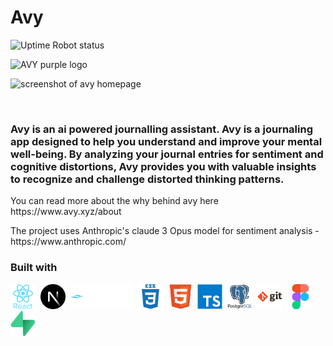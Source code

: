 <h1>
  Avy 
</h1>



![Uptime Robot status](https://img.shields.io/uptimerobot/status/m796987386-5f1dbcd851afb2a604eba918?style=for-the-badge&labelColor=5D5FEF)

 
![AVY purple logo](https://omaccpaiarzuaiddlzne.supabase.co/storage/v1/object/sign/company%20assets/avylogolg.webp?token=eyJhbGciOiJIUzI1NiIsInR5cCI6IkpXVCJ9.eyJ1cmwiOiJjb21wYW55IGFzc2V0cy9hdnlsb2dvbGcud2VicCIsImlhdCI6MTcxNjc2OTIxMiwiZXhwIjoxNzQ4MzA1MjEyfQ.pkdC0qwDYUqqwDyofAG4CAvrKDyBd7KMp_FML2A8LsM&t=2024-05-27T00%3A20%3A12.956Z)

![screenshot of avy homepage](https://omaccpaiarzuaiddlzne.supabase.co/storage/v1/object/sign/company%20assets/home-screenshot.png?token=eyJhbGciOiJIUzI1NiIsInR5cCI6IkpXVCJ9.eyJ1cmwiOiJjb21wYW55IGFzc2V0cy9ob21lLXNjcmVlbnNob3QucG5nIiwiaWF0IjoxNzE4NjAzMjQ2LCJleHAiOjE3NTAxMzkyNDZ9.vd3KL2vludhAh3bWOV_aKdOi8moA-uopubt5CLcVIfk&t=2024-06-17T05%3A47%3A26.619Z)

</br>

 <h3>
   Avy is an ai powered journalling assistant. Avy is a journaling app designed to help you understand and improve your mental well-being. By analyzing your journal entries for sentiment and cognitive distortions, Avy provides you with valuable insights to recognize and challenge distorted thinking patterns.
 </h3>

 <p>You can read more about the why behind avy here https://www.avy.xyz/about</p>

 <p>The project uses Anthropic's claude 3 Opus model for sentiment analysis - https://www.anthropic.com/</p>

<h3>Built with </h3>
<div>
  <img src="https://github.com/devicons/devicon/blob/master/icons/react/react-original-wordmark.svg" title="React" alt="react" width="40" height="40"/>&nbsp;
  <img src="https://github.com/devicons/devicon/blob/master/icons/nextjs/nextjs-original.svg" title="NextJS" alt="NextJS" width="40" height="40"/>&nbsp;
  <img src="https://github.com/devicons/devicon/blob/master/icons/tailwindcss/tailwindcss-original-wordmark.svg" title="Tailwind" alt="Tailwind" width="100" height="40"/>&nbsp;
  <img src="https://github.com/devicons/devicon/blob/master/icons/css3/css3-plain-wordmark.svg"  title="CSS3" alt="CSS" width="40" height="40"/>&nbsp;
  <img src="https://github.com/devicons/devicon/blob/master/icons/html5/html5-original.svg" title="HTML5" alt="HTML" width="40" height="40"/>&nbsp;
  <img src="https://github.com/devicons/devicon/blob/master/icons/typescript/typescript-original.svg" title="Typescript" alt="Typescript" width="40" height="40" />&nbsp;
   <img src="https://github.com/devicons/devicon/blob/master/icons/postgresql/postgresql-original-wordmark.svg" title="PostgreSQL" alt="PostgreSQL" width="40" height="40"/>&nbsp;
  <img src="https://github.com/devicons/devicon/blob/master/icons/git/git-original-wordmark.svg" title="Git" alt="git" width="40" height="40"/>&nbsp;
  <img src="https://github.com/devicons/devicon/blob/master/icons/figma/figma-original.svg" title="Figma" alt="Figma" width="40" height="40" />&nbsp;
   <img src="https://github.com/devicons/devicon/blob/master/icons/supabase/supabase-original.svg" title="React" alt="supabase" width="40" height="40"/>&nbsp;
</div><br/>



